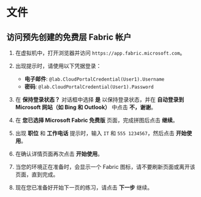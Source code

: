 # 文件

## 访问预先创建的免费层 Fabric 帐户

1. 在虚拟机中，打开浏览器并访问 `https://app.fabric.microsoft.com`。

1. 出现提示时，请使用以下凭据登录：

    - **电子邮件**: `@lab.CloudPortalCredential(User1).Username`
    - **密码**: `@lab.CloudPortalCredential(User1).Password`

1. 在 **保持登录状态？** 对话框中选择 **是** 以保持登录状态，并在 **自动登录到 Microsoft 网站（如 Bing 和 Outlook）** 中点击 **不，谢谢**。

1. 在 **您已选择 Microsoft Fabric 免费版** 页面，完成拼图后点击 **继续**。

1. 出现 **职位** 和 **工作电话** 提示时，输入 `IT` 和 `555 1234567`，然后点击 **开始使用**。

1. 在确认详情页面再次点击 **开始使用**。

1. 当您的环境正在准备时，会显示一个 Fabric 图标，请不要刷新页面或离开该页面，直到完成。

1. 现在您已准备好开始下一页的练习，请点击 **下一步** 继续。
